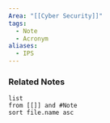 ```yaml
---
Area: "[[Cyber Security]]"
tags:
  - Note
  - Acronym
aliases:
  - IPS
---
```



### Related Notes
```dataview
list
from [[]] and #Note 
sort file.name asc
```
